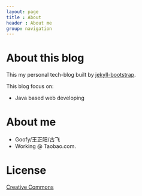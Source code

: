 ```yaml
---
layout: page
title : About
header : About me
group: navigation
---
```



# About this blog

This my personal tech-blog built by [jekyll-bootstrap](https://github.com/plusjade/jekyll-bootstrap).

This blog focus on:

- Java based web developing

# About me

* Goofy/王正阳/古飞
* Working @ Taobao.com.

# License

[Creative Commons](http://creativecommons.org/licenses/by-nc-sa/3.0/)
